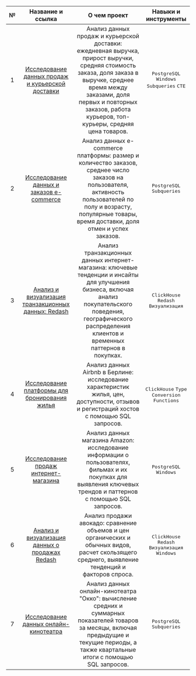 | № | Название и ссылка | О чем проект | Навыки и инструменты |
| :---: | :---: | :---: | :---: |
| 1 | [Исследование данных продаж и курьерской доставки](https://github.com/theoldvalyria/SQL_analysis/tree/main/order_delivery_analysis) |  Анализ данных продаж и курьерской доставки: ежедневная выручка, прирост выручки, средняя стоимость заказа, доля заказа в выручке, среднее время между заказами, доля первых и повторных заказов, работа курьеров, топ-курьеры, средняя цена товаров. | <kbd>PostgreSQL</kbd>  <kbd>Windows</kbd> <kbd>Subqueries</kbd>  <kbd>CTE</kbd> |
| 2 | [Исследование данных и заказов e-commerce](https://github.com/theoldvalyria/SQL_analysis/tree/main/analysis_ecommerce_platform) |  Анализ данных e-commerce платформы: размер и количество заказов, среднее число заказов на пользователя, активность пользователей по полу и возрасту, популярные товары, время доставки, доля отмен и успех заказов. | <kbd>PostgreSQL</kbd> <kbd>Subqueries</kbd> |
| 3 | [Анализ и визуализация транзакционных данных: Redash](https://github.com/theoldvalyria/SQL_analysis/tree/main/Redash_charts) |  Анализ транзакционных данных интернет-магазина: ключевые тенденции и инсайты для улучшения бизнеса, включая анализ покупательского поведения, географического распределения клиентов и временных паттернов в покупках. | <kbd>ClickHouse</kbd> <kbd>Redash</kbd> <kbd>Визуализация</kbd> |
| 4 | [Исследование платформы для бронирования жилья](https://github.com/theoldvalyria/SQL_analysis/tree/main/Data_types) | Анализ данных Airbnb в Берлине: исследование характеристик жилья, цен, доступности, отзывов и регистраций хостов с помощью SQL запросов. | <kbd>ClickHouse</kbd>  <kbd>Type Conversion Functions</kbd> |
| 5 | [Исследование продаж интернет-магазина](https://github.com/theoldvalyria/SQL_analysis/tree/main/windows) | Анализ данных магазина Amazon: исследование информации о пользователях, фильмах и их покупках для выявления ключевых трендов и паттернов  с помощью SQL запросов.| <kbd>PostgreSQL</kbd> <kbd>Windows</kbd> |
| 6 | [Анализ и визуализация данных о продажах Redash](https://github.com/theoldvalyria/SQL_analysis/tree/main/Windows_redash) | Анализ продажи авокадо: сравнение объемов и цен органических и обычных видов, расчет скользящего среднего, выявление тенденций и факторов спроса. | <kbd>ClickHouse</kbd> <kbd>Redash</kbd> <kbd>Визуализация</kbd> <kbd>Windows</kbd>|
| 7 | [Исследование данных онлайн-кинотеатра](https://github.com/theoldvalyria/SQL_analysis/tree/main/Subqueries) | Анализ данных онлайн-кинотеатра "Окко": вычисление средних и суммарных показателей товаров за месяцы, включая предыдущие и текущие периоды, а также квартальные итоги с помощью SQL запросов.| <kbd>PostgreSQL</kbd> <kbd>Subqueries</kbd> |
